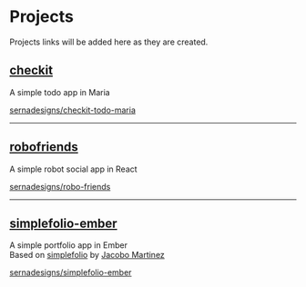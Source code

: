 # Projects

Projects links will be added here as they are created.

## [checkit](./checkit/src/index.html)

A simple todo app in Maria  

[sernadesigns/checkit-todo-maria](https://github.com/sernadesigns/checkit-todo-maria)

***

## [robofriends](./robofriends/index.html)

A simple robot social app in React  

[sernadesigns/robo-friends](https://github.com/sernadesigns/robo-friends)

***

## [simplefolio-ember](./simplefolio-ember/index.html)

A simple portfolio app in Ember  
Based on [simplefolio](https://github.com/cobidev/simplefolio) by [Jacobo Martinez](https://github.com/cobidev)  

[sernadesigns/simplefolio-ember](https://github.com/sernadesigns/simplefolio-ember)